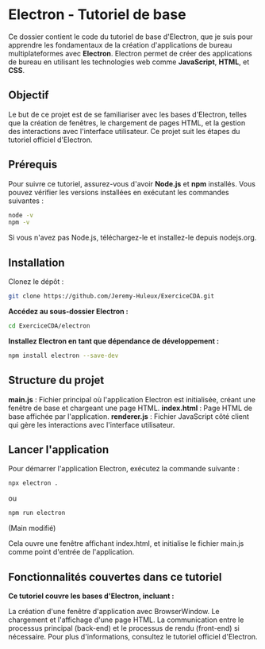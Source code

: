 # Electron - Tutoriel de base

Ce dossier contient le code du tutoriel de base d'Electron, que je suis pour apprendre les fondamentaux de la création d'applications de bureau multiplateformes avec **Electron**. Electron permet de créer des applications de bureau en utilisant les technologies web comme **JavaScript**, **HTML**, et **CSS**.

## Objectif

Le but de ce projet est de se familiariser avec les bases d'Electron, telles que la création de fenêtres, le chargement de pages HTML, et la gestion des interactions avec l'interface utilisateur. Ce projet suit les étapes du tutoriel officiel d'Electron.

## Prérequis

Pour suivre ce tutoriel, assurez-vous d'avoir **Node.js** et **npm** installés. Vous pouvez vérifier les versions installées en exécutant les commandes suivantes :

```bash
node -v
npm -v
```

Si vous n'avez pas Node.js, téléchargez-le et installez-le depuis nodejs.org.

## Installation
Clonez le dépôt :

```bash
git clone https://github.com/Jeremy-Huleux/ExerciceCDA.git
```

**Accédez au sous-dossier Electron :**

```bash
cd ExerciceCDA/electron
```

**Installez Electron en tant que dépendance de développement :**

```bash
npm install electron --save-dev
```

## Structure du projet

**main.js** : Fichier principal où l'application Electron est initialisée, créant une fenêtre de base et chargeant une page HTML.
**index.html** : Page HTML de base affichée par l'application.
**renderer.js** : Fichier JavaScript côté client qui gère les interactions avec l'interface utilisateur.


## Lancer l'application

Pour démarrer l'application Electron, exécutez la commande suivante :

```bash
npx electron .
```

ou 

```bash
npm run electron
```
(Main modifié)

Cela ouvre une fenêtre affichant index.html, et initialise le fichier main.js comme point d'entrée de l'application.

## Fonctionnalités couvertes dans ce tutoriel

**Ce tutoriel couvre les bases d'Electron, incluant :**

La création d'une fenêtre d'application avec BrowserWindow.
Le chargement et l'affichage d'une page HTML.
La communication entre le processus principal (back-end) et le processus de rendu (front-end) si nécessaire.
Pour plus d'informations, consultez le tutoriel officiel d'Electron.





